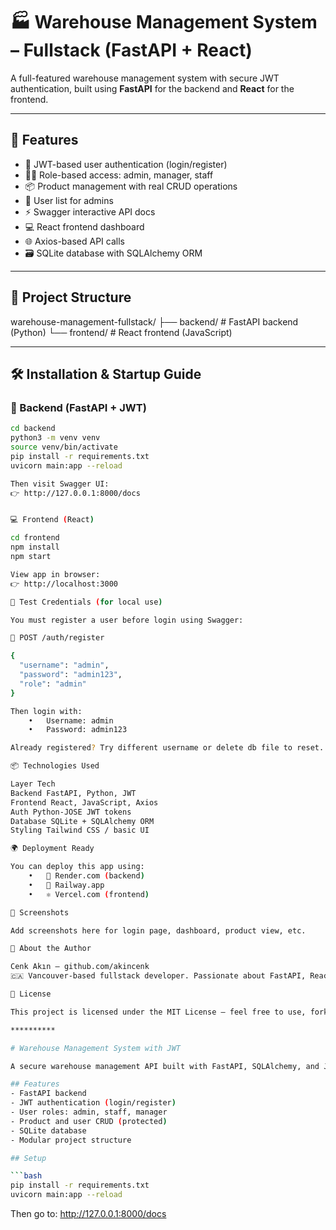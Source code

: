 # 🏭 Warehouse Management System – Fullstack (FastAPI + React)

A full-featured warehouse management system with secure JWT authentication, built using **FastAPI** for the backend and **React** for the frontend.

---

## 🚀 Features

- 🔐 JWT-based user authentication (login/register)
- 🧑‍💼 Role-based access: admin, manager, staff
- 📦 Product management with real CRUD operations
- 👥 User list for admins
- ⚡ Swagger interactive API docs
- 💻 React frontend dashboard
- 🌐 Axios-based API calls
- 🗃 SQLite database with SQLAlchemy ORM

---

## 📁 Project Structure

warehouse-management-fullstack/
├── backend/    # FastAPI backend (Python)
└── frontend/   # React frontend (JavaScript)

---

## 🛠️ Installation & Startup Guide

### 🔧 Backend (FastAPI + JWT)

```bash
cd backend
python3 -m venv venv
source venv/bin/activate
pip install -r requirements.txt
uvicorn main:app --reload

Then visit Swagger UI:
👉 http://127.0.0.1:8000/docs


💻 Frontend (React)

cd frontend
npm install
npm start

View app in browser:
👉 http://localhost:3000

👤 Test Credentials (for local use)

You must register a user before login using Swagger:

🔹 POST /auth/register

{
  "username": "admin",
  "password": "admin123",
  "role": "admin"
}

Then login with:
	•	Username: admin
	•	Password: admin123

Already registered? Try different username or delete db file to reset.

📦 Technologies Used

Layer Tech
Backend FastAPI, Python, JWT
Frontend React, JavaScript, Axios
Auth Python-JOSE JWT tokens
Database SQLite + SQLAlchemy ORM
Styling Tailwind CSS / basic UI

🌍 Deployment Ready

You can deploy this app using:
	•	🔷 Render.com (backend)
	•	🔶 Railway.app
	•	⚛️ Vercel.com (frontend)

📸 Screenshots

Add screenshots here for login page, dashboard, product view, etc.

🙋 About the Author

Cenk Akın – github.com/akincenk
🇨🇦 Vancouver-based fullstack developer. Passionate about FastAPI, React, and elegant software design.

📘 License

This project is licensed under the MIT License – feel free to use, fork, or contribute!

**********

# Warehouse Management System with JWT

A secure warehouse management API built with FastAPI, SQLAlchemy, and JWT-based authentication.

## Features
- FastAPI backend
- JWT authentication (login/register)
- User roles: admin, staff, manager
- Product and user CRUD (protected)
- SQLite database
- Modular project structure

## Setup

```bash
pip install -r requirements.txt
uvicorn main:app --reload
```

Then go to: http://127.0.0.1:8000/docs
